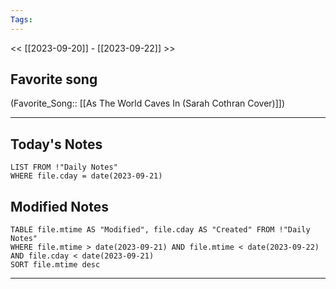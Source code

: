 ```yaml
---
Tags:
---
```

<< [[2023-09-20]] - [[2023-09-22]] >>
## Favorite song
(Favorite_Song:: [[As The World Caves In (Sarah Cothran Cover)]])

___
## Today's Notes
```dataview
LIST FROM !"Daily Notes"
WHERE file.cday = date(2023-09-21)
```
## Modified Notes
```dataview
TABLE file.mtime AS "Modified", file.cday AS "Created" FROM !"Daily Notes" 
WHERE file.mtime > date(2023-09-21) AND file.mtime < date(2023-09-22) AND file.cday < date(2023-09-21)
SORT file.mtime desc
```
___
